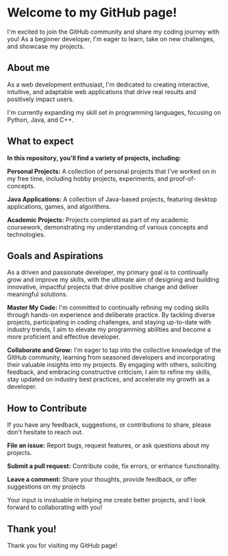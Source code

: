 # Welcome to my GitHub page!

I'm excited to join the GitHub community and share my coding journey with you! As a beginner developer, I'm eager to learn, take on new challenges, and showcase my projects.

## About me 

As a web development enthusiast, I'm dedicated to creating interactive, intuitive, and adaptable web applications that drive real results and positively impact users.

I'm currently expanding my skill set in programming languages, focusing on Python, Java, and C++.

## What to expect

**In this repository, you'll find a variety of projects, including:**

**Personal Projects:** A collection of personal projects that I've worked on in my free time, including hobby projects, experiments, and proof-of-concepts.

**Java Applications:** A collection of Java-based projects, featuring desktop applications, games, and algorithms.

**Academic Projects:** Projects completed as part of my academic coursework, demonstrating my understanding of various concepts and technologies.

## Goals and Aspirations

As a driven and passionate developer, my primary goal is to continually grow and improve my skills, with the ultimate aim of designing and building innovative, impactful projects that drive positive change and deliver meaningful solutions.

**Master My Code:** I'm committed to continually refining my coding skills through hands-on experience and deliberate practice. By tackling diverse projects, participating in coding challenges, and staying up-to-date with industry trends, I aim to elevate my programming abilities and become a more proficient and effective developer.

**Collaborate and Grow:** I'm eager to tap into the collective knowledge of the GitHub community, learning from seasoned developers and incorporating their valuable insights into my projects. By engaging with others, soliciting feedback, and embracing constructive criticism, I aim to refine my skills, stay updated on industry best practices, and accelerate my growth as a developer.

## How to Contribute


If you have any feedback, suggestions, or contributions to share, please don't hesitate to reach out.

**File an issue:** Report bugs, request features, or ask questions about my projects.

**Submit a pull request:** Contribute code, fix errors, or enhance functionality.

**Leave a comment:** Share your thoughts, provide feedback, or offer suggestions on my projects

Your input is invaluable in helping me create better projects, and I look forward to collaborating with you!

## Thank you! 

Thank you for visiting my GitHub page! 
